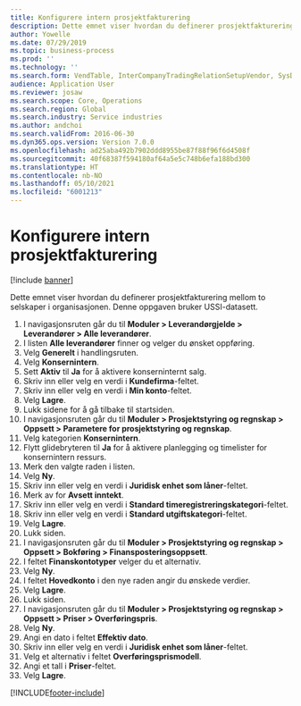 ```yaml
---
title: Konfigurere intern prosjektfakturering
description: Dette emnet viser hvordan du definerer prosjektfakturering mellom to selskaper i organisasjonen.
author: Yowelle
ms.date: 07/29/2019
ms.topic: business-process
ms.prod: ''
ms.technology: ''
ms.search.form: VendTable, InterCompanyTradingRelationSetupVendor, SysDataAreaSelectLookup, ProjParameters, ProjPosting, ProjTransferPrice
audience: Application User
ms.reviewer: josaw
ms.search.scope: Core, Operations
ms.search.region: Global
ms.search.industry: Service industries
ms.author: andchoi
ms.search.validFrom: 2016-06-30
ms.dyn365.ops.version: Version 7.0.0
ms.openlocfilehash: ad25aba492b7902ddd8955be87f88f96f6d4508f
ms.sourcegitcommit: 40f68387f594180af64a5e5c748b6efa188bd300
ms.translationtype: HT
ms.contentlocale: nb-NO
ms.lasthandoff: 05/10/2021
ms.locfileid: "6001213"
---
```

# <a name="configure-intercompany-project-invoicing"></a>Konfigurere intern prosjektfakturering

[!include [banner](../../includes/banner.md)]

Dette emnet viser hvordan du definerer prosjektfakturering mellom to selskaper i organisasjonen. Denne oppgaven bruker USSI-datasett.

1. I navigasjonsruten går du til **Moduler > Leverandørgjelde > Leverandører > Alle leverandører**.
2. I listen **Alle leverandører** finner og velger du ønsket oppføring.
3. Velg **Generelt** i handlingsruten.
4. Velg **Konsernintern**.
5. Sett **Aktiv** til **Ja** for å aktivere konserninternt salg.
6. Skriv inn eller velg en verdi i **Kundefirma**-feltet.
7. Skriv inn eller velg en verdi i **Min konto**-feltet.
8. Velg **Lagre**.
9. Lukk sidene for å gå tilbake til startsiden.
10. I navigasjonsruten går du til **Moduler > Prosjektstyring og regnskap > Oppsett > Parametere for prosjektstyring og regnskap**.
11. Velg kategorien **Konsernintern**.
12. Flytt glidebryteren til **Ja** for å aktivere planlegging og timelister for konsernintern ressurs.
13. Merk den valgte raden i listen.
14. Velg **Ny**.
15. Skriv inn eller velg en verdi i **Juridisk enhet som låner**-feltet.
16. Merk av for **Avsett inntekt**.
17. Skriv inn eller velg en verdi i **Standard timeregistreringskategori**-feltet.
18. Skriv inn eller velg en verdi i **Standard utgiftskategori**-feltet.
19. Velg **Lagre**.
20. Lukk siden.
21. I navigasjonsruten går du til **Moduler > Prosjektstyring og regnskap > Oppsett > Bokføring > Finansposteringsoppsett**.
22. I feltet **Finanskontotyper** velger du et alternativ.
23. Velg **Ny**.
24. I feltet **Hovedkonto** i den nye raden angir du ønskede verdier.
25. Velg **Lagre**.
26. Lukk siden.
27. I navigasjonsruten går du til **Moduler > Prosjektstyring og regnskap > Oppsett > Priser > Overføringspris**.
28. Velg **Ny**.
29. Angi en dato i feltet **Effektiv dato**.
30. Skriv inn eller velg en verdi i **Juridisk enhet som låner**-feltet.
31. Velg et alternativ i feltet **Overføringsprismodell**.
32. Angi et tall i **Priser**-feltet.
33. Velg **Lagre**.



[!INCLUDE[footer-include](../../includes/footer-banner.md)]